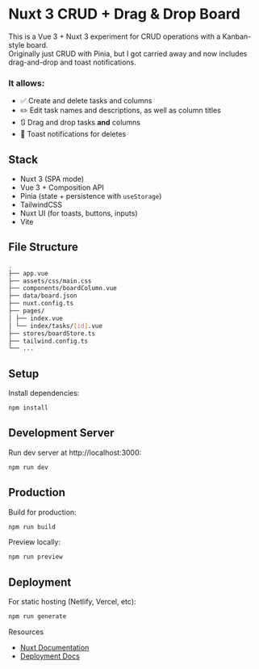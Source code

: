 # Nuxt 3 CRUD + Drag & Drop Board
This is a Vue 3 + Nuxt 3 experiment for CRUD operations with a Kanban-style board.  
Originally just CRUD with Pinia, but I got carried away and now includes drag-and-drop and toast notifications.

### It allows:
- ✅ Create and delete tasks and columns  
- ✏️ Edit task names and descriptions, as well as column titles  
- 🔃 Drag and drop tasks **and** columns  
- 🔔 Toast notifications for deletes

## Stack

- Nuxt 3 (SPA mode)
- Vue 3 + Composition API
- Pinia (state + persistence with `useStorage`)
- TailwindCSS
- Nuxt UI (for toasts, buttons, inputs)
- Vite

## File Structure

```bash
.
├── app.vue
├── assets/css/main.css
├── components/boardColumn.vue
├── data/board.json
├── nuxt.config.ts
├── pages/
│ ├── index.vue
│ └── index/tasks/[id].vue
├── stores/boardStore.ts
├── tailwind.config.ts
└── ...
```

## Setup

Install dependencies:
```bash
npm install
```

## Development Server
Run dev server at http://localhost:3000:
```bash
npm run dev
```

## Production
Build for production:
```bash
npm run build
```

Preview locally:
```bash
npm run preview
```

## Deployment
For static hosting (Netlify, Vercel, etc):
```bash
npm run generate
```

Resources
- [Nuxt Documentation](https://nuxt.com/docs/getting-started/introduction)
- [Deployment Docs](https://nuxt.com/docs/getting-started/deployment)

